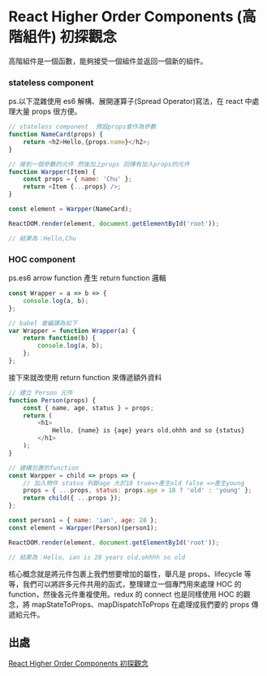 # React Higher Order Components (高階組件) 初探觀念

高階組件是一個函數，能夠接受一個組件並返回一個新的組件。

### stateless component

ps.以下混雜使用 es6 解構、展開運算子(Spread Operator)寫法，在 react 中處理大量 props 很方便。

```js
// stateless component  預設props會作為參數
function NameCard(props) {
	return <h2>Hello,{props.name}</h2>;
}

// 接到一個參數的元件 然後加上props 回傳有加入props的元件
function Warpper(Item) {
	const props = { name: 'Chu' };
	return <Item {...props} />;
}

const element = Warpper(NameCard);

ReactDOM.render(element, document.getElementById('root'));

// 結果為：Hello,Chu
```

### HOC component

ps.es6 arrow function 產生 return function 邏輯

```js
const Wrapper = a => b => {
	console.log(a, b);
};

// babel 會編譯為如下
var Wrapper = function Wrapper(a) {
	return function(b) {
		console.log(a, b);
	};
};
```

接下來就改使用 return function 來傳遞額外資料

```js
// 建立 Person 元件
function Person(props) {
	const { name, age, status } = props;
	return (
		<h1>
			Hello, {name} is {age} years old,ohhh and so {status}
		</h1>
	);
}

// 建構包裹的function
const Warpper = child => props => {
	// 加入物件 status 判斷age 大於18 true=>產生old false =>產生young
	props = { ...props, status: props.age > 18 ? 'old' : 'young' };
	return child({ ...props });
};

const person1 = { name: 'ian', age: 28 };
const element = Warpper(Person)(person1);

ReactDOM.render(element, document.getElementById('root'));

// 結果為：Hello, ian is 28 years old,ohhhh so old
```

核心概念就是將元件包裹上我們想要增加的屬性，舉凡是 props、lifecycle 等等，我們可以將許多元件共用的函式，整理建立一個專門用來處理 HOC 的 function，然後各元件重複使用。redux 的 connect 也是同樣使用 HOC 的觀念，將 mapStateToProps、mapDispatchToProps 在處理成我們要的 props 傳遞給元件。

## 出處

[React Higher Order Components 初探觀念](https://iandays.com/2018/05/08/reacthoc/index.html)
